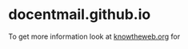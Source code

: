 # docentmail.github.io
To get more information look at  [knowtheweb.org](http://wolfr.github.io/intro-to-jekyll) for 
